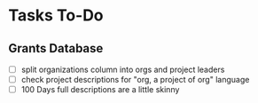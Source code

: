 Tasks To-Do
======

## Grants Database
- [ ] split organizations column into orgs and project leaders
- [ ] check project descriptions for "org, a project of org" language
- [ ] 100 Days full descriptions are a little skinny
